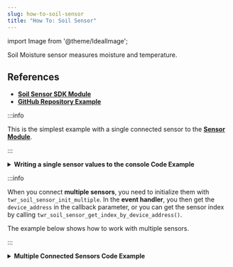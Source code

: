 ```yaml
---
slug: how-to-soil-sensor
title: "How To: Soil Sensor"
---
```

import Image from '@theme/IdealImage';

Soil Moisture sensor measures moisture and temperature.

## References
- [**Soil Sensor SDK Module**](https://sdk.hardwario.com/group__twr__soil__sensor.html)
- [**GitHub Repository Example**](https://github.com/hardwario/twr-radio-soil-sensor/blob/main/src/application.c)

:::info

This is the simplest example with a single connected sensor to the [**Sensor Module**](../../hardware-modules/about-soil-sensor.md).

:::

<details><summary><b>Writing a single sensor values to the console Code Example</b></summary>
<p>

  ```c showLineNumbers
  #include <application.h>

  // Soil sensor instance
  twr_soil_sensor_t soil_sensor;

  void soil_sensor_event_handler(twr_soil_sensor_t *self, uint64_t device_address, twr_soil_sensor_event_t event, void *event_param)
  {
      if (event == TWR_SOIL_SENSOR_EVENT_UPDATE)
      {
          uint16_t moisture;
          float temperature;

          twr_soil_sensor_get_cap_raw(self, device_address, &moisture);
          twr_soil_sensor_get_temperature_celsius(self, device_address, &temperature);
          twr_log_debug("Moisture: %d\tTemperature %.2f", moisture, temperature);
      }
  }

  void application_init(void)
  {
      twr_log_init(TWR_LOG_LEVEL_DUMP, TWR_LOG_TIMESTAMP_ABS);

      // Initialize soil sensor
      twr_soil_sensor_init(&soil_sensor);
      twr_soil_sensor_set_event_handler(&soil_sensor, soil_sensor_event_handler, NULL);
      twr_soil_sensor_set_update_interval(&soil_sensor, 1000);
  }
  ```

</p>
</details>

:::info

When you connect **multiple sensors**, you need to initialize them with `twr_soil_sensor_init_multiple`. In the **event handler**, you then get the `device_address` in the callback parameter, or you can get the sensor index by calling `twr_soil_sensor_get_index_by_device_address()`.

The example below shows how to work with multiple sensors.

:::

<details><summary><b>Multiple Connected Sensors Code Example</b></summary>
<p>

  ```c showLineNumbers
  #include <application.h>

  #define MAX_SOIL_SENSORS                    5

  // Sensors array
  twr_soil_sensor_sensor_t sensors[MAX_SOIL_SENSORS];

  void soil_sensor_event_handler(twr_soil_sensor_t *self, uint64_t device_address, twr_soil_sensor_event_t event, void *event_param)
  {
      if (event == TWR_SOIL_SENSOR_EVENT_UPDATE)
      {
          int index = twr_soil_sensor_get_index_by_device_address(self, device_address);
    }
  }

  void application_init(void)
  {
      // Initialize soil sensors
      twr_soil_sensor_init_multiple(&soil_sensor, sensors, MAX_SOIL_SENSORS);
      twr_soil_sensor_set_event_handler(&soil_sensor, soil_sensor_event_handler, NULL);
      twr_soil_sensor_set_update_interval(&soil_sensor, SENSOR_UPDATE_SERVICE_INTERVAL);

  }
  ```

</p>
</details>
